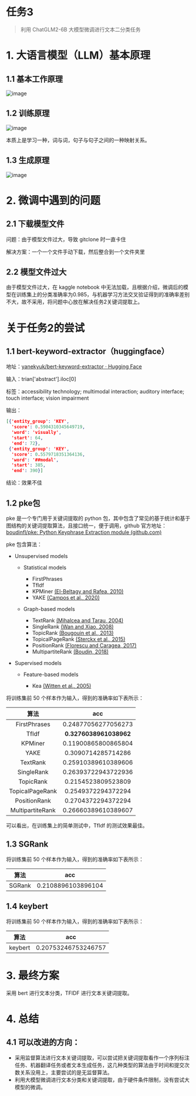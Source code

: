 # 任务3

> 利用 ChatGLM2-6B 大模型微调进行文本二分类任务

# 1. 大语言模型（LLM）基本原理

## 1.1 基本工作原理

![image](assets/image-20230729104905-ftlyv53.png "大语言模型基本工作原理")

## 1.2 训练原理

![image](assets/image-20230729105309-oq7kqby.png "训练原理")

本质上是学习一种，词与词，句子与句子之间的一种映射关系。

## 1.3 生成原理

​![image](assets/image-20230729105516-j6at5ie.png "生成原理")​

# 2. 微调中遇到的问题

## 2.1 下载模型文件

问题：由于模型文件过大，导致 gitclone 时一直卡住

解决方案：一个一个文件手动下载，然后整合到一个文件夹里

## 2.2 模型文件过大

由于模型文件过大，在 kaggle notebook 中无法加载，且根据介绍，微调后的模型在训练集上的分类准确率为0.985，与机器学习方法交叉验证得到的准确率差别不大，故不采用，将问题中心放在解决任务2关键词提取上。

# 关于任务2的尝试

## 1.1 bert-keyword-extractor（huggingface）

地址：[yanekyuk/bert-keyword-extractor · Hugging Face](https://huggingface.co/yanekyuk/bert-keyword-extractor)

输入：trian['abstract'].iloc[0]

标签：accessibility technology; multimodal interaction; auditory interface; touch interface; vision impairment

输出：

```json
[{'entity_group': 'KEY',
  'score': 0.5904310345649719,
  'word': 'visually',
  'start': 64,
  'end': 72},
 {'entity_group': 'KEY',
  'score': 0.5579718351364136,
  'word': '##modal',
  'start': 385,
  'end': 390}]
```

结论：效果不佳

## 1.2 pke包

pke 是一个专门用于关键词提取的 python 包，其中包含了常见的基于统计和基于图结构的关键词提取算法，且接口统一，便于调用，github 官方地址：[boudinfl/pke: Python Keyphrase Extraction module (github.com)](https://github.com/boudinfl/pke)

pke 包含算法：

* Unsupervised models

  * Statistical models

    * FirstPhrases
    * TfIdf
    * KPMiner [(El-Beltagy and Rafea, 2010)](http://www.aclweb.org/anthology/S10-1041.pdf)
    * YAKE [(Campos et al., 2020)](https://doi.org/10.1016/j.ins.2019.09.013)
  * Graph-based models

    * TextRank [(Mihalcea and Tarau, 2004)](http://www.aclweb.org/anthology/W04-3252.pdf)
    * SingleRank [(Wan and Xiao, 2008)](http://www.aclweb.org/anthology/C08-1122.pdf)
    * TopicRank [(Bougouin et al., 2013)](http://aclweb.org/anthology/I13-1062.pdf)
    * TopicalPageRank [(Sterckx et al., 2015)](http://users.intec.ugent.be/cdvelder/papers/2015/sterckx2015wwwb.pdf)
    * PositionRank [(Florescu and Caragea, 2017)](http://www.aclweb.org/anthology/P17-1102.pdf)
    * MultipartiteRank [(Boudin, 2018)](https://arxiv.org/abs/1803.08721)
* Supervised models

  * Feature-based models

    * Kea [(Witten et al., 2005)](https://www.cs.waikato.ac.nz/ml/publications/2005/chap_Witten-et-al_Windows.pdf)

将训练集前 50 个样本作为输入，得到的准确率如下表所示：

|算法|acc|
| :----------------: | :---------------------------------: |
|FirstPhrases|0.24877056277056273|
|TfIdf|**0.3276038961038962**|
|KPMiner|​​0.11900865800865804​|
|YAKE|​​0.3090714285714286​|
|TextRank|​​0.25910389610389606​|
|SingleRank|​​​​0.26393722943722936​​​|
|TopicRank|​​0.2154523809523809​|
|TopicalPageRank|​​0.2549372294372294​|
|PositionRank|​​0.2704372294372294​|
|MultipartiteRank|​​0.26660389610389607​|

可以看出，在训练集上的简单测试中，TfIdf 的测试效果最佳。

## 1.3 SGRank

将训练集前 50 个样本作为输入，得到的准确率如下表所示：

|算法|acc|
| :------: | :------------------------: |
|SGRank|​​0.2108896103896104​|

## 1.4 keybert

将训练集前 50 个样本作为输入，得到的准确率如下表所示：

|算法|acc|
| :-------: | :---------------------------: |
|keybert|​​0.20753246753246757​<br />|

# 3. 最终方案

采用 bert 进行文本分类，TFIDF 进行文本关键词提取。

# 4. 总结

## 4.1 可以改进的方向：

* 采用监督算法进行文本关键词提取，可以尝试把关键词提取看作一个序列标注任务、机器翻译任务或者文本生成任务，这几种类型的算法由于时间和提交次数关系没用上，主要尝试的是无监督算法。
* 利用大模型微调进行文本分类和关键词提取，由于硬件条件限制，没有尝试大模型的微调。
